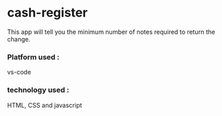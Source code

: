 # cash-register
This app  will tell you the minimum number of notes required to return the change.
### Platform used :
vs-code

### technology used :
HTML, CSS and javascript
